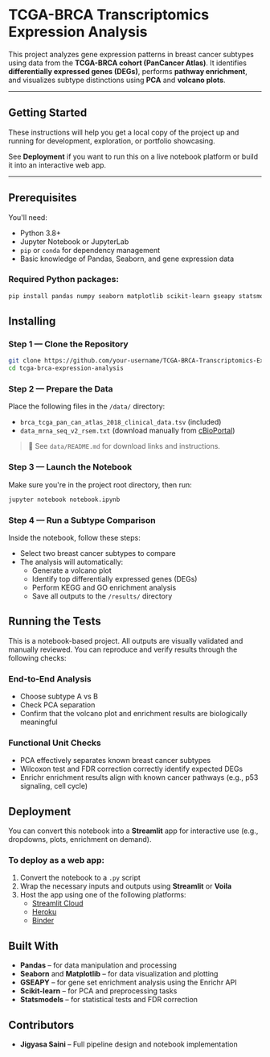 
# TCGA-BRCA Transcriptomics Expression Analysis

This project analyzes gene expression patterns in breast cancer subtypes using data from the **TCGA-BRCA cohort (PanCancer Atlas)**. It identifies **differentially expressed genes (DEGs)**, performs **pathway enrichment**, and visualizes subtype distinctions using **PCA** and **volcano plots**.

---

## Getting Started

These instructions will help you get a local copy of the project up and running for development, exploration, or portfolio showcasing.

See **Deployment** if you want to run this on a live notebook platform or build it into an interactive web app.

---

## Prerequisites

You'll need:

- Python 3.8+
- Jupyter Notebook or JupyterLab
- `pip` or `conda` for dependency management
- Basic knowledge of Pandas, Seaborn, and gene expression data

### Required Python packages:

```bash
pip install pandas numpy seaborn matplotlib scikit-learn gseapy statsmodels
```

## Installing

### Step 1 — Clone the Repository

```bash
git clone https://github.com/your-username/TCGA-BRCA-Transcriptomics-Expression-Analysis.git
cd tcga-brca-expression-analysis
```
### Step 2 — Prepare the Data

Place the following files in the `/data/` directory:

- `brca_tcga_pan_can_atlas_2018_clinical_data.tsv` (included)
- `data_mrna_seq_v2_rsem.txt` (download manually from [cBioPortal](https://www.cbioportal.org/))

> 📁 See `data/README.md` for download links and instructions.

### Step 3 — Launch the Notebook

Make sure you're in the project root directory, then run:

```bash
jupyter notebook notebook.ipynb
```

### Step 4 — Run a Subtype Comparison

Inside the notebook, follow these steps:

- Select two breast cancer subtypes to compare  
- The analysis will automatically:
  - Generate a volcano plot  
  - Identify top differentially expressed genes (DEGs)  
  - Perform KEGG and GO enrichment analysis  
  - Save all outputs to the `/results/` directory

## Running the Tests

This is a notebook-based project. All outputs are visually validated and manually reviewed. You can reproduce and verify results through the following checks:

### End-to-End Analysis

- Choose subtype A vs B  
- Check PCA separation  
- Confirm that the volcano plot and enrichment results are biologically meaningful

### Functional Unit Checks

- PCA effectively separates known breast cancer subtypes  
- Wilcoxon test and FDR correction correctly identify expected DEGs  
- Enrichr enrichment results align with known cancer pathways (e.g., p53 signaling, cell cycle)

## Deployment

You can convert this notebook into a **Streamlit** app for interactive use (e.g., dropdowns, plots, enrichment on demand).

### To deploy as a web app:

1. Convert the notebook to a `.py` script  
2. Wrap the necessary inputs and outputs using **Streamlit** or **Voila**  
3. Host the app using one of the following platforms:
   - [Streamlit Cloud](https://streamlit.io/cloud)
   - [Heroku](https://www.heroku.com/)
   - [Binder](https://mybinder.org/)

## Built With

- **Pandas** – for data manipulation and processing  
- **Seaborn** and **Matplotlib** – for data visualization and plotting  
- **GSEAPY** – for gene set enrichment analysis using the Enrichr API  
- **Scikit-learn** – for PCA and preprocessing tasks  
- **Statsmodels** – for statistical tests and FDR correction

## Contributors

- **Jigyasa Saini** – Full pipeline design and notebook implementation  
